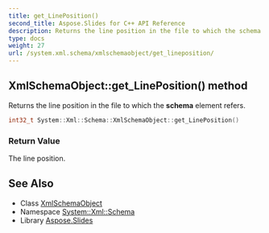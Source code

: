```yaml
---
title: get_LinePosition()
second_title: Aspose.Slides for C++ API Reference
description: Returns the line position in the file to which the schema element refers.
type: docs
weight: 27
url: /system.xml.schema/xmlschemaobject/get_lineposition/
---
```

## XmlSchemaObject::get_LinePosition() method


Returns the line position in the file to which the **schema** element refers.

```cpp
int32_t System::Xml::Schema::XmlSchemaObject::get_LinePosition()
```


### Return Value

The line position.

## See Also

* Class [XmlSchemaObject](../)
* Namespace [System::Xml::Schema](../../)
* Library [Aspose.Slides](../../../)